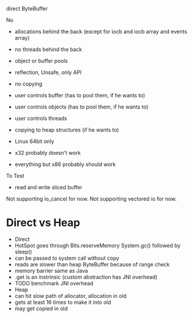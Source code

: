 direct ByteBuffer

No
 * allocations behind the back (except for iocb and iocb array and events array)
 * no threads behind the back
 * object or buffer pools
 * reflection, Unsafe, only API
 * no copying

 * user controls buffer (has to pool them, if he wants to)
 * user controls objects (has to pool them, if he wants to)
 * user controls threads
 * copying to heap structures (if he wants to)

 * Linux 64bit only
  * x32 probably doesn't work
  * everything but x86 probably should work
 
To Test
 * read and write sliced buffer

Not supporting io_cancel for now.
Not supporting vectored io for now.


Direct vs Heap
==============
 * Direct
  * HotSpot goes through Bits.reserveMemory System.gc()​ followed​ ​by​  sleep()
  * can be passed to system call without copy
  * reads are slower than heap ByteBuffer because of range check
  * memory barrier same as Java
  * .get is an instrinsic (custom abstraction has JNI overhead)
  * TODO benchmark JNI overhead
 * Heap
  * can hit slow path of allocator, allocation in old
  * gets at least 16 times to make it into old
  * may get copied in old
